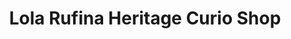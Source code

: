 ---
title: "Lola Rufina Heritage Curio Shop"
url: /iloilo/lola-rufina-heritage-curio-shop/
shop: Andenken
---